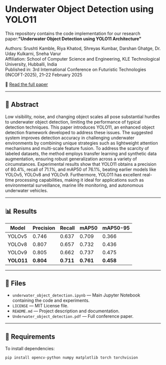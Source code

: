 # Underwater Object Detection using YOLO11

This repository contains the code implementation for our research paper:**"Underwater Object Detection using YOLO11 Architecture"**

Authors: Srushti Kamble, Riya Khatod, Shreyas Kumbar, Darshan Ghatge, Dr. Uday Kulkarni, Sneha Varur  
Affiliation: School of Computer Science and Engineering, KLE Technological University, Hubballi, India  
Published in: 3rd International Conference on Futuristic Technologies (INCOFT-2025), 21–22 February 2025  

📄 [Read the full paper](Underwater_object_detection.pdf)

---

## 📄 Abstract
Low visibility, noise, and changing object scales all pose substantial hurdles to underwater object detection, limiting the performance of typical detection techniques. This paper introduces YOLO11, an enhanced object detection framework developed to address these issues. The suggested system improves detection accuracy in challenging underwater environments by combining unique strategies such as lightweight attention mechanisms and multi-scale feature fusion. To address the scarcity of labeled datasets, the method employs transfer learning and synthetic data augmentation, ensuring robust generalization across a variety of circumstances. Experimental results show that YOLO11 obtains a precision of 80.4%, recall of 71.1%, and mAP50 of 76.1%, beating earlier models like YOLOv5, YOLOv8 and YOLOv9. Furthermore, YOLO11 has excellent real-time processing capabilities, making it ideal for applications such as environmental surveillance, marine life monitoring, and autonomous underwater vehicles.

---

## 📊 Results

| Model  | Precision | Recall | mAP50 | mAP50-95 |
|--------|-----------|--------|-------|----------|
| YOLOv5 | 0.746     | 0.637  | 0.709 | 0.366    |
| YOLOv8 | 0.807     | 0.657  | 0.732 | 0.436    |
| YOLOv9 | 0.805     | 0.662  | 0.737 | 0.475    |
| **YOLO11** | **0.804**     | **0.711**  | **0.761** | **0.458**    |

---

## 📂 Files
- `underwater_object_detection.ipynb` — Main Jupyter Notebook containing the code and experiments.
- `LICENSE` — MIT License file.
- `README.md` — Project description and documentation.
- `Underwater_object_detection.pdf` — Full conference paper.

---

## 🔧 Requirements
To install dependencies:
```bash
pip install opencv-python numpy matplotlib torch torchvision

